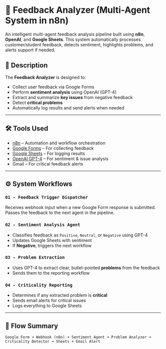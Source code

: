 # 📝 Feedback Analyzer (Multi-Agent System in n8n)

An intelligent multi-agent feedback analysis pipeline built using **n8n**, **OpenAI**, and **Google Sheets**. This system automatically processes customer/student feedback, detects sentiment, highlights problems, and alerts support if needed.

## 📌 Description

The **Feedback Analyzer** is designed to:
- Collect user feedback via Google Forms
- Perform **sentiment analysis** using OpenAI (GPT-4)
- Extract and summarize **key issues** from negative feedback
- Detect **critical problems**
- Automatically log results and send alerts when needed

---

## 🛠 Tools Used

- [n8n](https://n8n.io) – Automation and workflow orchestration
- [Google Forms](https://www.google.com/forms/about/) – For collecting feedback
- [Google Sheets](https://www.google.com/sheets/about/) – For logging results
- [OpenAI GPT-4](https://openai.com/) – For sentiment & issue analysis
- Gmail – For critical feedback alerts

---

## ⚙️ System Workflows

### `01 - Feedback Trigger Dispatcher`
Receives webhook input when a new Google Form response is submitted. Passes the feedback to the next agent in the pipeline.

### `02 - Sentiment Analysis Agent`
- Classifies feedback as `Positive`, `Neutral`, or `Negative` using GPT-4
- Updates Google Sheets with sentiment
- If **Negative**, triggers the next workflow

### `03 - Problem Extraction`
- Uses GPT-4 to extract clear, bullet-pointed **problems** from the feedback
- Sends them to the reporting workflow

### `04 - Criticality Reporting`
- Determines if any extracted problem is **critical**
- Sends email alerts for critical issues
- Logs everything to Google Sheets

---

## 🔁 Flow Summary

```plaintext
Google Form ➜ Webhook (n8n) ➜ Sentiment Agent ➜ Problem Analyzer ➜ Criticality Detector ➜ Sheets + Email Alert
